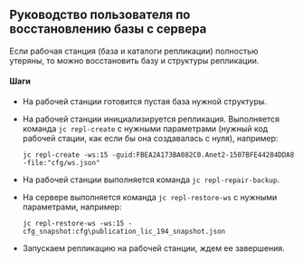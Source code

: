 ## Руководство пользователя по восстановлению базы с сервера


Если рабочая станция (база и каталоги репликации) полностью утеряны, то можно восстановить базу и структуры репликации.


#### Шаги

- На рабочей станции готовится пустая база нужной структуры.

- На рабочей станции инициализируется репликация. Выполняется команда `jc repl-create` с нужными параметрами 
  (нужный код рабочей стации, как если бы она создавалась с нуля), например:
  ~~~
  jc repl-create -ws:15 -guid:FBEA2A173BA082C0.Anet2-1507BFE44284DDA8 -file:"cfg/ws.json"
  ~~~

- На рабочей станции выполняется команда `jc repl-repair-backup`.

- На сервере выполняется команда `jc repl-restore-ws` с нужными параметрами, например:
  ~~~
  jc repl-restore-ws -ws:15 -cfg_snapshot:cfg\publication_lic_194_snapshot.json
  ~~~

- Запускаем репликацию на рабочей станции, ждем ее завершения.
